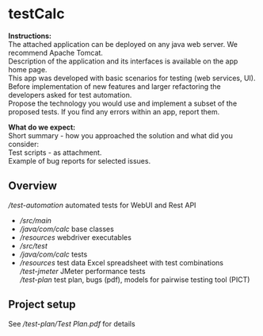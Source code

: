 # testCalc

**Instructions:**  
The attached application can be deployed on any java web server. We recommend Apache Tomcat.   
Description of the application and its interfaces is available on the app home page.  
This app was developed with basic scenarios for testing (web services, UI).  
Before implementation of new features and larger refactoring the developers asked for test automation.  
Propose the technology you would use and implement a subset of the proposed tests. 
If you find any errors within an app, report them.  

**What do we expect:**  
Short summary - how you approached the solution and what did you consider:  
Test scripts - as attachment.  
Example of bug reports for selected issues.  
  
  
## Overview
*/test-automation*    automated tests for WebUI and Rest API  
 - */src/main*  
  - */java/com/calc*   base classes  
  - */resources*        webdriver executables  
 - */src/test*  
  - */java/com/calc*   tests  
  - */resources*        test data Excel spreadsheet with test combinations  
*/test-jmeter*        JMeter performance tests   
*/test-plan*          test plan, bugs (pdf), models for pairwise testing tool (PICT)  
  
## Project setup  
See */test-plan/Test Plan.pdf* for details  